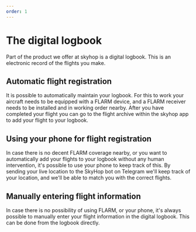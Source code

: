 ```yaml
---
order: 1
---
```


# The digital logbook

Part of the product we offer at skyhop is a digital logbook. This is an electronic record of the flights you make.

## Automatic flight registration
It is possible to automatically maintain your logbook. For this to work your aircraft needs to be equipped with a FLARM device, and a FLARM receiver needs to be installed and in working order nearby.
After you have completed your flight you can go to the flight archive within the skyhop app to add your flight to your logbook.

## Using your phone for flight registration
In case there is no decent FLARM coverage nearby, or you want to automatically add your flights to your logbook without any human intervention, it's possible to use your phone to keep track of this. By sending your live location to the SkyHop bot on Telegram we'll keep track of your location, and we'll be able to match you with the correct flights.

## Manually entering flight information
In case there is no possibility of using FLARM, or your phone, it's always possible to manually enter your flight information in the digital logbook. This can be done from the logbook directly.